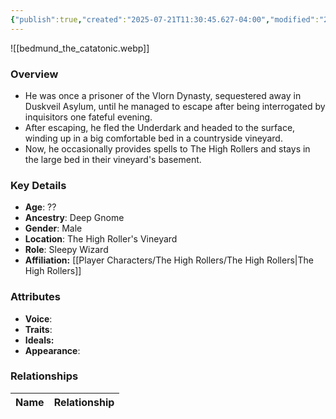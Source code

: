 ```yaml
---
{"publish":true,"created":"2025-07-21T11:30:45.627-04:00","modified":"2025-07-27T17:21:11.389-04:00","published":"2025-07-27T17:21:11.389-04:00","cssclasses":"","Age":"??","Ancestry":"Deep Gnome","Gender":"Male","Location":["The High Roller's Vineyard"],"Role":["Sleepy Wizard"],"Affiliation":["[[The High Rollers]]"],"Appearances":["[[02 Vlorngroth - The Manor of Madness]]","[[00 -The High Rollers Campaign-]]"]}
---
```



![[bedmund_the_catatonic.webp]]

### Overview
- He was once a prisoner of the Vlorn Dynasty, sequestered away in Duskveil Asylum, until he managed to escape after being interrogated by inquisitors one fateful evening.
- After escaping, he fled the Underdark and headed to the surface, winding up in a big comfortable bed in a countryside vineyard.
- Now, he occasionally provides spells to The High Rollers and stays in the large bed in their vineyard's basement.

### Key Details
- **Age**: ??
- **Ancestry**: Deep Gnome
- **Gender**: Male
- **Location**: The High Roller's Vineyard
- **Role**: Sleepy Wizard
- **Affiliation:** [[Player Characters/The High Rollers/The High Rollers\|The High Rollers]]

### Attributes
- **Voice**: 
- **Traits**: 
- **Ideals:** 
- **Appearance**:

### Relationships

| Name  | Relationship |
| ----- | ------------ |

